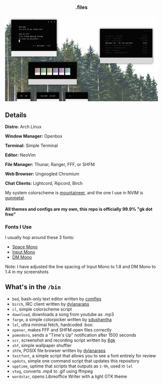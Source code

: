 <h3 align="center">.files</h3>

<p align="center"

![img](scrots/what3.png)

</p>

## Details

**Distro:** Arch Linux

**Window Manager:** Openbox

**Terminal:** Simple Terminal

**Editor:** NeoVim

**File Manager:** Thunar, Ranger, FFF, or SHFM

**Web Browser:** Ungoogled Chromium

**Chat Clients:** Lightcord, Ripcord, Birch

My system colorscheme is [mountaineer](https://github.com/co1ncidence/mountaineer), and the one I use in NVIM is [gunmetal](https://github.com/co1ncidence/gunmetal).

#### All themes and configs are my own, this repo is officially 99.9% "gk dot free"

### Fonts I Use
I usually hop around these 3 fonts:
- [Space Mono](https://fonts.google.com/specimen/Space+Mono)
- [Input Mono](https://input.fontbureau.com/download/)
- [DM Mono](https://fonts.google.com/specimen/DM+Mono?category=Monospace)

Note: I have adjusted the line spacing of Input Mono to 1.8 and DM Mono to 1.4 in my screenshots

## What's in the `/bin`
- `bed`, bash-only text editor written by [comfies](https://github.com/comfies)
- `birch`, IRC client written by [dylanaraps ](https://github.com/dylanaraps)
- `cl`, simple colorscheme script
- `download`, downloads a song from youtube as .mp3
- `farge`, a simple colorpicker written by [sdushantha](https://github.com/sdushantha)
- `lel`, ultra minimal fetch, hardcoded :box:
- `opener`, makes FFF and SHFM open files correctly
- `pomodoro`, sends a "Time's Up" notification after 1500 seconds
- `scr`, screenshot and recording script written by [6gk](https://github.com/6gk)
- `shf`, simple wallpaper shuffler
- `shfm`, POSIX file browser written by [dylanaraps ](https://github.com/dylanaraps)
- `testfont`, a simple script that allows you to see a font entirely for review
- `updots`, simple one command script that updates this repository
- `upptime`, uptime that scripts that outputs as `1-9h`, used in `lel`
- `vtog`, converts .mp4 to .gif using ffmpeg
- `wordstar`, opens Libreoffice Writer with a light GTK theme

